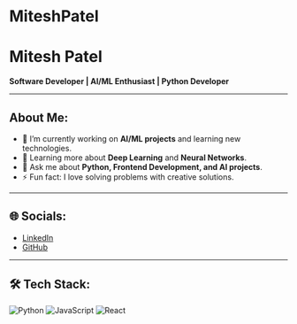 # MiteshPatel
# Mitesh Patel
**Software Developer | AI/ML Enthusiast | Python Developer**

---

## About Me:
- 🔭 I’m currently working on **AI/ML projects** and learning new technologies.
- 🌱 Learning more about **Deep Learning** and **Neural Networks**.
- 💬 Ask me about **Python, Frontend Development, and AI projects**.
- ⚡ Fun fact: I love solving problems with creative solutions.

---

## 🌐 Socials:
- [LinkedIn](https://www.linkedin.com/in/your-linkedin-profile)
- [GitHub](https://github.com/MiteshPatel)

---

## 🛠️ Tech Stack:
![Python](https://img.shields.io/badge/Python-3776AB?style=for-the-badge&logo=python&logoColor=white)
![JavaScript](https://img.shields.io/badge/JavaScript-F7DF1E?style=for-the-badge&logo=javascript&logoColor=black)
![React](https://img.shields.io/badge/React-61DAFB?style=for-the-badge&logo=react&logoColor=black)

<!-- You can add more tech stack badges here -->
